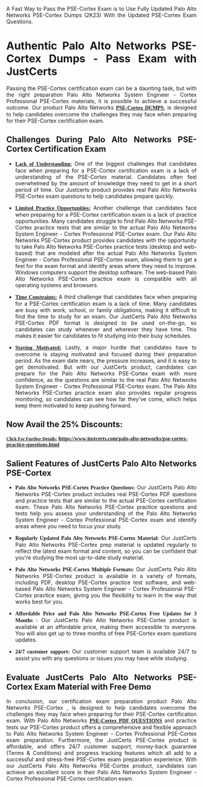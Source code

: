 <p dir="auto" style="text-align: justify;">A Fast Way to Pass the PSE-Cortex Exam is to Use Fully Updated Palo Alto Networks PSE-Cortex Dumps (2K23) With the Updated PSE-Cortex Exam Questions.</p>

<h1 style="text-align: justify;"><strong>Authentic Palo Alto Networks PSE-Cortex Dumps - Pass Exam with JustCerts</strong></h1>

<p style="text-align: justify;">Passing the PSE-Cortex certification exam can be a daunting task, but with the right preparation Palo Alto Networks System Engineer - Cortex Professional PSE-Cortex materials, it is possible to achieve a successful outcome. Our product Palo Alto Networks <strong><a href="https://www.justcerts.com/palo-alto-networks/pse-cortex-practice-questions.html"><span style="font-family:Georgia,serif;"><u>PSE-Cortex DUMPS</u></span></a></strong>, is designed to help candidates overcome the challenges they may face when preparing for their PSE-Cortex certification exam.</p>

<h2 style="text-align: justify;"><strong>Challenges During Palo Alto Networks PSE-Cortex Certification Exam</strong></h2>

<ul>
	<li style="text-align: justify;"><u><span style="font-family:Georgia,serif;"><strong>Lack of Understanding:</strong></span></u> One of the biggest challenges that candidates face when preparing for a PSE-Cortex certification exam is a lack of understanding of the PSE-Cortex material. Candidates often feel overwhelmed by the amount of knowledge they need to get in a short period of time. Our Justcerts product provides real Palo Alto Networks PSE-Cortex exam questions to help candidates prepare quickly.</li>
</ul>

<ul>
	<li style="text-align: justify;"><u><span style="font-family:Georgia,serif;"><strong>Limited Practice Opportunities:</strong></span></u> Another challenge that candidates face when preparing for a PSE-Cortex certification exam is a lack of practice opportunities. Many candidates struggle to find Palo Alto Networks PSE-Cortex practice tests that are similar to the actual Palo Alto Networks System Engineer - Cortex Professional PSE-Cortex exam. Our Palo Alto Networks PSE-Cortex product provides candidates with the opportunity to take Palo Alto Networks PSE-Cortex practice tests (desktop and web-based) that are modeled after the actual Palo Alto Networks System Engineer - Cortex Professional PSE-Cortex exam, allowing them to get a feel for the exam format and identify areas where they need to improve. Windows computers support the desktop software. The web-based Palo Alto Networks PSE-Cortex practice exam is compatible with all operating systems and browsers.</li>
</ul>

<ul>
	<li style="text-align: justify;"><u><span style="font-family:Georgia,serif;"><strong>Time Constraints:</strong></span></u> A third challenge that candidates face when preparing for a PSE-Cortex certification exam is a lack of time. Many candidates are busy with work, school, or family obligations, making it difficult to find the time to study for an exam. Our JustCerts Palo Alto Networks PSE-Cortex PDF format is designed to be used on-the-go, so candidates can study whenever and wherever they have time. This makes it easier for candidates to fit studying into their busy schedules.</li>
</ul>

<ul>
	<li style="text-align: justify;"><u><span style="font-family:Georgia,serif;"><strong>Staying Motivated:</strong></span></u> Lastly, a major hurdle that candidates have to overcome is staying motivated and focused during their preparation period. As the exam date nears, the pressure increases, and it is easy to get demotivated. But with our JustCerts product, candidates can prepare for the Palo Alto Networks PSE-Cortex exam with more confidence, as the questions are similar to the real Palo Alto Networks System Engineer - Cortex Professional PSE-Cortex exam. The Palo Alto Networks PSE-Cortex practice exam also provides regular progress monitoring, so candidates can see how far they've come, which helps keep them motivated to keep pushing forward.</li>
</ul>

<h2 style="text-align: justify;"><strong>Now Avail the 25% Discounts:</strong></h2>

<p><span style="font-size:12px;"><u><span style="font-family:Georgia,serif;"><strong>Click For Further Details:</strong></span></u></span><span style="font-size:14px;"><span style="font-family:Georgia,serif;"><strong> <a href="https://www.justcerts.com/palo-alto-networks/pse-cortex-practice-questions.html">https://www.justcerts.com/palo-alto-networks/pse-cortex-practice-questions.html</a></strong></span></span></p>

<h2 style="text-align: justify;"><strong>Salient Features of JustCerts Palo Alto Networks PSE-Cortex</strong></h2>

<ul>
	<li style="text-align: justify;"><span style="font-family:Georgia,serif;"><strong>Palo Alto Networks PSE-Cortex Practice Questions:</strong></span> Our JustCerts Palo Alto Networks PSE-Cortex product includes real PSE-Cortex PDF questions and practice tests that are similar to the actual PSE-Cortex certification exam. These Palo Alto Networks PSE-Cortex practice questions and tests help you assess your understanding of the Palo Alto Networks System Engineer - Cortex Professional PSE-Cortex exam and identify areas where you need to focus your study.</li>
</ul>

<ul>
	<li style="text-align: justify;"><span style="font-family:Georgia,serif;"><strong>Regularly Updated Palo Alto Networks PSE-Cortex Material:</strong></span> Our JustCerts Palo Alto Networks PSE-Cortex prep material is updated regularly to reflect the latest exam format and content, so you can be confident that you're studying the most up-to-date study material.</li>
</ul>

<ul>
	<li style="text-align: justify;"><span style="font-family:Georgia,serif;"><strong>Palo Alto Networks PSE-Cortex Multiple Formats:</strong></span> Our JustCerts Palo Alto Networks PSE-Cortex product is available in a variety of formats, including PDF, desktop PSE-Cortex practice test software, and web-based Palo Alto Networks System Engineer - Cortex Professional PSE-Cortex practice exam, giving you the flexibility to learn in the way that works best for you.</li>
</ul>

<ul>
	<li style="text-align: justify;"><span style="font-family:Georgia,serif;"><strong>Affordable Price and Palo Alto Networks PSE-Cortex Free Updates for 3 Months</strong></span> : Our JustCerts Palo Alto Networks PSE-Cortex product is available at an affordable price, making them accessible to everyone. You will also get up to three months of free PSE-Cortex exam questions updates.</li>
</ul>

<ul>
	<li style="text-align: justify;"><span style="font-family:Georgia,serif;"><strong>24/7 customer support:</strong></span> Our customer support team is available 24/7 to assist you with any questions or issues you may have while studying.</li>
</ul>

<h2 style="text-align: justify;"><strong>Evaluate JustCerts Palo Alto Networks PSE-Cortex Exam Material with Free Demo</strong></h2>

<p style="text-align: justify;">In conclusion, our certification exam preparation product Palo Alto Networks PSE-Cortex , is designed to help candidates overcome the challenges they may face when preparing for their PSE-Cortex certification exam. With Palo Alto Networks <a href="https://www.justcerts.com/palo-alto-networks/pse-cortex-practice-questions.html"><u><strong><span style="font-family:Georgia,serif;">PSE-Cortex PDF QUESTIONS</span></strong></u></a> and practice tests our PSE-Cortex product offers a comprehensive and flexible approach to Palo Alto Networks System Engineer - Cortex Professional PSE-Cortex exam preparation. Furthermore, the JustCerts PSE-Cortex product is affordable, and offers 24/7 customer support, money-back guarantee (Terms & Conditions) and progress tracking features which all add to a successful and stress-free PSE-Cortex exam preparation experience. With our JustCerts Palo Alto Networks PSE-Cortex product, candidates can achieve an excellent score in their Palo Alto Networks System Engineer - Cortex Professional PSE-Cortex certification exam.</p>
